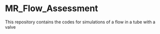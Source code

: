 # MR_Flow_Assessment
This repository contains the codes for simulations of a flow in a tube with a valve 
